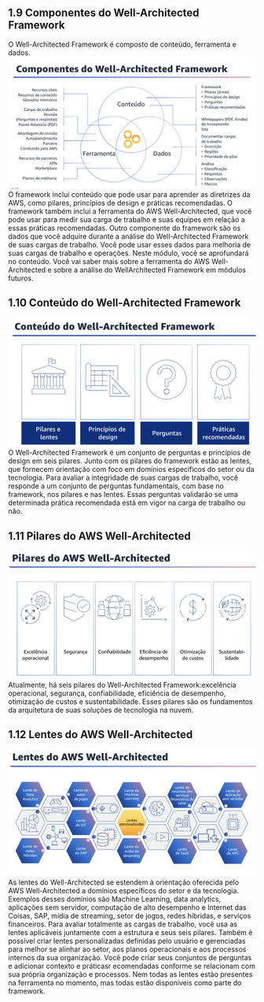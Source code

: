 ## 1.9 Componentes do Well-Architected Framework

O Well-Architected Framework é composto de conteúdo, ferramenta e dados. 
![alt text](image.png)
O framework inclui conteúdo que pode usar para aprender as diretrizes da AWS, como pilares, princípios de design e práticas recomendadas. 
O framework também inclui a ferramenta do AWS Well-Architected, que você pode usar para medir sua carga de trabalho e suas equipes em relação a essas práticas recomendadas. Outro componente do framework são os dados que você adquire durante a análise do Well-Architected Framework de suas cargas de trabalho.
Você pode usar esses dados para melhoria de suas cargas de trabalho e operações. Neste módulo, você se aprofundará no conteúdo. Você vai saber mais sobre a ferramenta do AWS Well-Architected e sobre a análise do WellArchitected Framework em módulos futuros.


## 1.10 Conteúdo do Well-Architected Framework

![alt text](image-1.png)
O Well-Architected Framework é um conjunto de perguntas e princípios de design em seis pilares. Junto com os pilares do framework estão as lentes, que fornecem orientação com foco em domínios específicos do setor ou da tecnologia.
Para avaliar a integridade de suas cargas de trabalho, você responde a um conjunto de perguntas fundamentais, com base no framework, nos pilares e nas lentes. Essas perguntas validarão se uma determinada prática recomendada está em vigor na carga de trabalho ou não.

## 1.11 Pilares do AWS Well-Architected

![alt text](image-2.png)
Atualmente, há seis pilares do Well-Architected Framework:excelência operacional, segurança, confiabilidade, eficiência de desempenho, otimização de custos e sustentabilidade. Esses pilares são os fundamentos da arquitetura de suas soluções de tecnologia na nuvem.

## 1.12 Lentes do AWS Well-Architected

![alt text](image-3.png)
As lentes do Well-Architected se estendem à orientação oferecida pelo AWS Well-Architected a domínios específicos do setor e da tecnologia. Exemplos desses domínios são Machine Learning, data analytics, aplicações sem servidor, computação de alto desempenho e Internet das Coisas, SAP, mídia de streaming, setor de jogos, redes híbridas, e serviços financeiros.
Para avaliar totalmente as cargas de trabalho, você usa as lentes aplicáveis juntamente com a estrutura e seus seis pilares. Também é possível criar lentes personalizadas definidas pelo usuário e gerenciadas para melhor se alinhar ao setor, aos planos operacionais e aos processos internos da sua organização. Você pode criar seus conjuntos de perguntas e adicionar contexto e práticasr ecomendadas conforme se relacionam com sua própria organização e processos. Nem todas as lentes estão presentes na ferramenta no momento, mas todas estão disponíveis como parte do framework.
